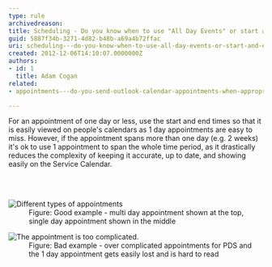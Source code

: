 ```yaml
---
type: rule
archivedreason: 
title: Scheduling - Do you know when to use "All Day Events" or start and end times with recurrence?
guid: 5887f34b-3271-4d82-b48b-a69a4b72ffac
uri: scheduling---do-you-know-when-to-use-all-day-events-or-start-and-end-times-with-recurrence
created: 2012-12-06T14:10:07.0000000Z
authors:
- id: 1
  title: Adam Cogan
related:
- appointments---do-you-send-outlook-calendar-appointments-when-appropriate

---
```



<p>
          For an appointment of one day or less, use the start and end times so that it is
          easily viewed on people's calendars as 1 day appointments are easy to miss. However,
          if the appointment spans more than one day (e.g. 2 weeks) it's ok to use 1 appointment
          to span the whole time period, as it drastically reduces the complexity of keeping
          it accurate, up to date, and showing easily on the Service Calendar.</p>
<br><excerpt class='endintro'></excerpt><br>
<dl class="goodImage">
          <dt>
            <img src="/Communication/RulesToBetterCRMForUsers/PublishingImages/OverComplicatedAppointment.jpg" alt="Different types of appointments" /></dt>
          <dd>
            Figure&#58; Good example - multi day appointment shown at the top, single day appointment
            shown in the middle
          </dd>
        </dl>
        <dl class="badImage">
          <dt>
            <img src="/Communication/RulesToBetterCRMForUsers/PublishingImages/TypesOfAppointments.jpg" alt="The appointment is too complicated." /></dt>
          <dd>
            Figure&#58; Bad example - over complicated appointments for PDS and the 1 day appointment
            gets easily lost and is hard to read
          </dd>
        </dl>


